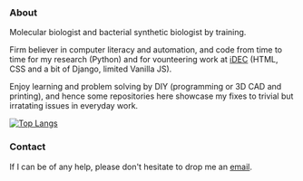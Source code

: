 ### About

Molecular biologist and bacterial synthetic biologist by training.  
  
Firm believer in computer literacy and automation, and code from time to time for my research (Python) and for vounteering work at [iDEC](https://idec.io) (HTML, CSS and a bit of Django, limited Vanilla JS).  
  
Enjoy learning and problem solving by DIY (programming or 3D CAD and printing), and hence some repositories here showcase my fixes to trivial but irratating issues in everyday work.  

[![Top Langs](https://github-readme-stats.vercel.app/api/top-langs/?username=tyhho&layout=compact)](https://github.com/anuraghazra/github-readme-stats)

### Contact

If I can be of any help, please don't hesitate to drop me an [email](mailto:trevor.y.h.ho@gmail.com).
<!--
**tyhho/tyhho** is a ✨ _special_ ✨ repository because its `README.md` (this file) appears on your GitHub profile.

Here are some ideas to get you started:

- 🔭 I’m currently working on ...
- 🌱 I’m currently learning ...
- 👯 I’m looking to collaborate on ...
- 🤔 I’m looking for help with ...
- 💬 Ask me about ...
- 📫 How to reach me: ...
- 😄 Pronouns: ...
- ⚡ Fun fact: ...
👋
-->
